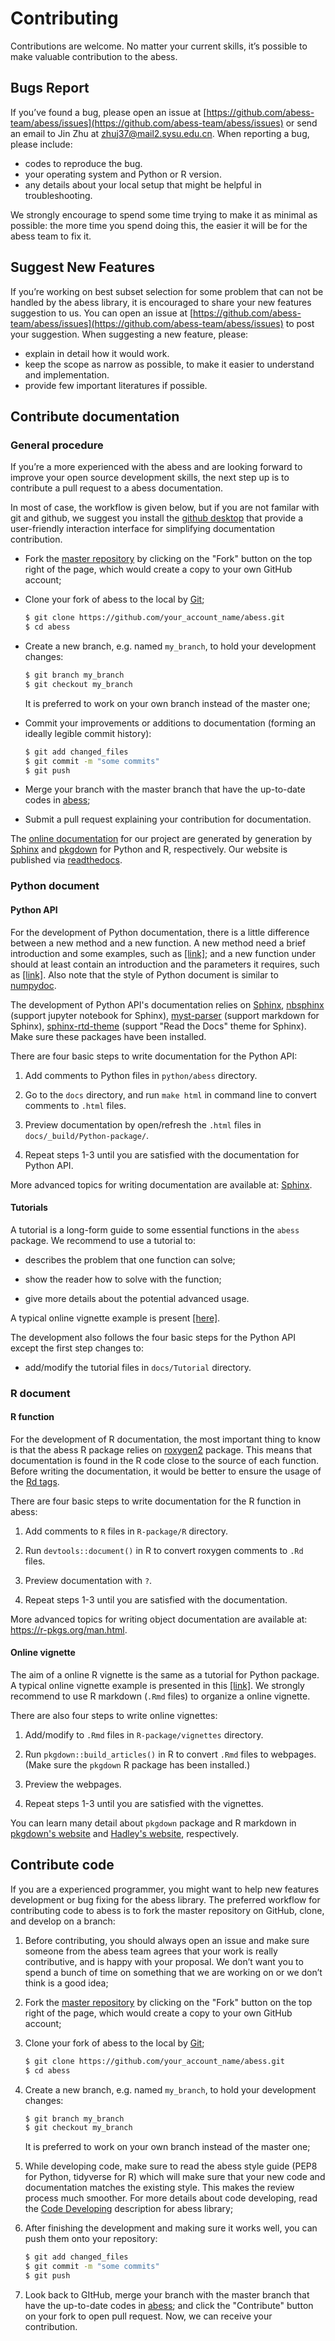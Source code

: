 # Contributing

Contributions are welcome. No matter your current skills, it’s possible to make valuable contribution to the abess.

## Bugs Report 

If you’ve found a bug, please open an issue at [https://github.com/abess-team/abess/issues](https://github.com/abess-team/abess/issues) or send an email to Jin Zhu at zhuj37@mail2.sysu.edu.cn. 
When reporting a bug, please include:     
- codes to reproduce the bug.
- your operating system and Python or R version.
- any details about your local setup that might be helpful in troubleshooting. 

We strongly encourage to spend some time trying to make it as minimal as possible: the more time you spend doing this, the easier it will be for the abess team to fix it.  

## Suggest New Features

If you’re working on best subset selection for some problem that can not be handled by the abess library, 
it is encouraged to share your new features suggestion to us. 
You can open an issue at [https://github.com/abess-team/abess/issues](https://github.com/abess-team/abess/issues) to post your suggestion.
When suggesting a new feature, please:

- explain in detail how it would work.
- keep the scope as narrow as possible, to make it easier to understand and implementation.
- provide few important literatures if possible.

## Contribute documentation

### General procedure
If you’re a more experienced with the abess and are looking forward to improve your open source development skills, the next step up is to contribute a pull request to a abess documentation. 

In most of case, the workflow is given below, but if you are not familar with git and github, we suggest you install the [github desktop](https://desktop.github.com/) that provide a user-friendly interaction interface for simplifying documentation contribution.
- Fork the [master repository](https://github.com/abess-team/abess) by clicking on the "Fork" button on the top right of the page, which would create a copy to your own GitHub account;

- Clone your fork of abess to the local by [Git](https://git-scm.com/);

    ```bash
    $ git clone https://github.com/your_account_name/abess.git
    $ cd abess
    ```

- Create a new branch, e.g. named `my_branch`, to hold your development changes:

    ```bash
    $ git branch my_branch
    $ git checkout my_branch
    ```

    It is preferred to work on your own branch instead of the master one;

- Commit your improvements or additions to documentation (forming an ideally legible commit history):

    ```bash
    $ git add changed_files
    $ git commit -m "some commits"
    $ git push
    ```

- Merge your branch with the master branch that have the up-to-date codes in [abess](https://github.com/abess-team/abess);

- Submit a pull request explaining your contribution for documentation.

The [online documentation](https://abess.readthedocs.io) for our project are generated by generation by [Sphinx](https://www.sphinx-doc.org/en/master/index.html) and [pkgdown](https://pkgdown.r-lib.org/index.html) for Python and R, respectively. Our website is published via [readthedocs](https://readthedocs.org).  

### Python document

#### Python API

For the development of Python documentation, there is a little difference between a new method and a new function. A new method need a brief introduction and some examples, such as [[link]](https://github.com/abess-team/abess/blob/master/python/abess/linear.py#:~:text=class%20abessLogistic(bess_base)%3A-,%22%22%22,%22%22%22,-def%20__init__(self)); and a new function under should at least contain an introduction and the parameters it requires, such as [[link]](https://github.com/abess-team/abess/blob/master/python/abess/linear.py#:~:text=return%20y-,def%20score(self%2C%20X%2C%20y)%3A,%22%22%22,-X%2C%20y%20%3D%20self). 
Also note that the style of Python document is similar to [numpydoc](https://numpydoc.readthedocs.io/en/latest/format.html). 

The development of Python API's documentation relies on [Sphinx](https://pypi.org/project/Sphinx/), [nbsphinx](https://pypi.org/project/nbsphinx/) (support jupyter notebook for Sphinx), [myst-parser](https://pypi.org/project/myst-parser/) (support markdown for Sphinx), [sphinx-rtd-theme](https://pypi.org/project/sphinx-rtd-theme/) (support "Read the Docs" theme for Sphinx). Make sure these packages have been installed. 

There are four basic steps to write documentation for the Python API:

1. Add comments to Python files in `python/abess` directory.
   
2. Go to the `docs` directory, and run `make html` in command line to convert comments to `.html` files.
   
3. Preview documentation by open/refresh the `.html` files in `docs/_build/Python-package/`.
   
4. Repeat steps 1-3 until you are satisfied with the documentation for Python API.

More advanced topics for writing documentation are available at: [Sphinx](https://www.sphinx-doc.org/en/master/).

#### Tutorials

A tutorial is a long-form guide to some essential functions in the `abess` package. We recommend to use a tutorial to: 
  
- describes the problem that one function can solve; 
  
- show the reader how to solve with the function;
  
- give more details about the potential advanced usage. 

A typical online vignette example is present [[here]](https://abess.readthedocs.io/en/latest/Tutorial/LinearRegression.html).

The development also follows the four basic steps for the Python API except the first step changes to: 

- add/modify the tutorial files in `docs/Tutorial` directory.

### R document

#### R function

For the development of R documentation, the most important thing to know is that the abess R package relies on [roxygen2](https://cran.r-project.org/web/packages/roxygen2) package. This means that documentation is found in the R code close to the source of each function. 
Before writing the documentation, it would be better to ensure the usage of the [Rd tags](https://cran.r-project.org/web/packages/roxygen2/vignettes/rd.html). 

There are four basic steps to write documentation for the R function in abess:

1. Add comments to `R` files in `R-package/R` directory.
   
2. Run `devtools::document()` in R to convert roxygen comments to `.Rd` files.
   
3. Preview documentation with `?`.
   
4. Repeat steps 1-3 until you are satisfied with the documentation.

More advanced topics for writing object documentation are available at: https://r-pkgs.org/man.html.

#### Online vignette 

The aim of a online R vignette is the same as a tutorial for Python package. 
A typical online vignette example is presented in this [[link]](https://abess-team.github.io/abess/articles/v03-classification.html).
We strongly recommend to use R markdown (`.Rmd` files) to organize a online vignette. 

There are also four steps to write online vignettes:

1. Add/modify to `.Rmd` files in `R-package/vignettes` directory. 
   
2. Run `pkgdown::build_articles()` in R to convert `.Rmd` files to webpages. (Make sure the `pkgdown` R package has been installed.)
   
3. Preview the webpages.
   
4. Repeat steps 1-3 until you are satisfied with the vignettes.

You can learn many detail about `pkgdown` package and R markdown in [pkgdown's website](https://pkgdown.r-lib.org/reference/build_home.html) and [Hadley's website](https://r-pkgs.org/vignettes.html), respectively. 


## Contribute code      
If you are a experienced programmer, you might want to help new features development or bug fixing for the abess library. The preferred workflow for contributing code to abess is to fork the master repository on GitHub, clone, and develop on a branch:

1. Before contributing, you should always open an issue and make sure someone from the abess team agrees that your work is really contributive, and is happy with your proposal. We don’t want you to spend a bunch of time on something that we are working on or we don’t think is a good idea;

2. Fork the [master repository](https://github.com/abess-team/abess) by clicking on the "Fork" button on the top right of the page, which would create a copy to your own GitHub account;

3. Clone your fork of abess to the local by [Git](https://git-scm.com/);

    ```bash
    $ git clone https://github.com/your_account_name/abess.git
    $ cd abess
    ```

4. Create a new branch, e.g. named `my_branch`, to hold your development changes:

    ```bash
    $ git branch my_branch
    $ git checkout my_branch
    ```

    It is preferred to work on your own branch instead of the master one;

5. While developing code, make sure to read the abess style guide (PEP8 for Python, tidyverse for R) which will make sure that your new code and documentation matches the existing style. This makes the review process much smoother. For more details about code developing, read the [Code Developing](CodeDeveloping.md) description for abess library;

6. After finishing the development and making sure it works well, you can push them onto your repository:

    ```bash
    $ git add changed_files
    $ git commit -m "some commits"
    $ git push
    ```

7. Look back to GItHub, merge your branch with the master branch that have the up-to-date codes in [abess](https://github.com/abess-team/abess); and click the "Contribute" button on your fork to open pull request. Now, we can receive your contribution. 
